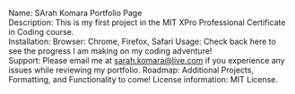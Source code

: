 Name: SArah Komara Portfolio Page  
Description: This is my first project in the MIT XPro Professional Certificate in Coding course.  
Installation: Browser: Chrome, Firefox, Safari
Usage: Check back here to see the progress I am making on my coding adventure!  
Support: Please email me at sarah.komara@live.com if you experience any issues while reviewing my portfolio. 
Roadmap: Additional Projects, Formatting, and Functionality to come! 
License information: MIT License.  
